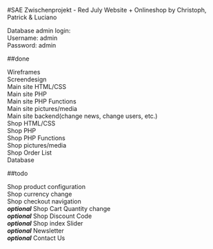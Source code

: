 ﻿#SAE Zwischenprojekt - Red July Website + Onlineshop
by Christoph, Patrick & Luciano  

Database admin login:  
Username: admin  
Password: admin  

##done

Wireframes  
Screendesign  
Main site HTML/CSS  
Main site PHP  
Main site PHP Functions  
Main site pictures/media  
Main site backend(change news, change users, etc.)  
Shop HTML/CSS  
Shop PHP  
Shop PHP Functions  
Shop pictures/media  
Shop Order List  
Database  

##todo

Shop product configuration  
Shop currency change  
Shop checkout navigation  
***optional*** Shop Cart Quantity change   
***optional*** Shop Discount Code  
***optional*** Shop index Slider  
***optional*** Newsletter  
***optional*** Contact Us  
